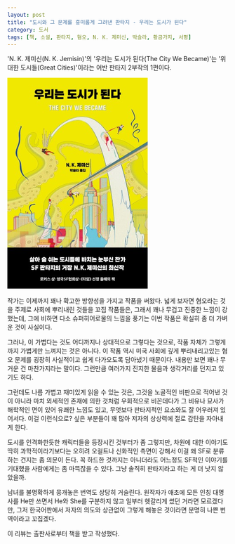 ```yaml
---
layout: post
title: "도시와 그 문제를 흥미롭게 그려낸 판타지 - 우리는 도시가 된다"
category: 도서
tags: [책, 소설, 판타지, 혐오, N. K. 제미신, 박슬라, 황금가지, 서평]
---
```


'N. K. 제미신(N. K. Jemisin)'의
'우리는 도시가 된다(The City We Became)'는
'위대한 도시들(Great Cities)'이라는 어반 판타지 2부작의 1편이다.

![표지](/images/great-cities-1-the-city-we-became-book-h480.jpg)

작가는 이제까지 꽤나 확고한 방향성을 가지고 작품을 써왔다.
넓게 보자면 혐오라는 것을 주제로 사회에 뿌리내린 것들을 꼬집 작품들은,
그래서 꽤나 무겁고 진중한 느낌이 강했는데,
그에 비하면 다소 슈퍼히어로물의 느낌을 풍기는 이번 작품은 확실히 좀 더 가벼운 것이 사실이다.

그러나, 이 가볍다는 것도 어디까지나 상대적으로 그렇다는 것으로,
작품 자체가 그렇게까지 가볍게만 느껴지는 것은 아니다.
이 작품 역시 미국 사회에 깊게 뿌리내리고있는 혐오 문제를
굉장히 사실적이고 쉽게 다가오도록 담아냈기 때문이다.
내용만 보면 꽤나 무거운 건 마찬가지라는 말이다.
그런만큼 여러가지 진지한 물음과 생각거리를 던지고 있기도 하다.

그런데도 나름 가볍고 재미있게 읽을 수 있는 것은,
그것을 노골적인 비판으로 적어낸 것이 아니라
마치 외세적인 존재에 의한 것처럼 우회적으로 비꼰데다가
그 비유나 묘사가 해학적인 면이 있어 유쾌한 느낌도 있고,
무엇보다 판타지적인 요소와도 잘 어우러져 있어서다.
이걸 이런식으로? 싶은 부분들이 꽤 많아 저자의 상상력에 절로 감탄을 자아내게 한다.

도시를 인격화한듯한 캐릭터들을 등장시킨 것부터가 좀 그렇지만,
차원에 대한 이야기도 딱히 과학적이라기보다는 오히려 오컬트나 신화적인 측면이 강해서
이걸 왜 SF로 분류하는 건지는 좀 의문이 든다.
꼭 하드한 것까지는 아니더라도 어느정도 SF적인 이야기를 기대했을 사람에게는 좀 마뜩잖을 수 있다.
그냥 솔직히 판타지라고 하는 게 더 낫지 않았을까.

남녀를 불명확하게 뭉개놓은 번역도 상당히 거슬린다.
원작자가 애초에 모든 인칭 대명사를 He만 쓰면서 He와 She를 구분하지 않고 일부러 헷갈리게 썼던 거라면 모르겠다만,
그저 한국어판에서 저자의 의도와 상관없이 그렇게 해놓은 것이라면
분명히 나쁜 번역이라고 꼬집겠다.



<div class="im im-info">
이 리뷰는 출판사로부터 책을 받고 작성했다.
</div>
